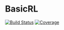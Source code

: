 # BasicRL

[![Build Status](https://github.com/Huy-Quang-Dao/BasicRL.jl/actions/workflows/CI.yml/badge.svg?branch=master)](https://github.com/Huy-Quang-Dao/BasicRL.jl/actions/workflows/CI.yml?query=branch%3Amaster)
[![Coverage](https://codecov.io/gh/Huy-Quang-Dao/BasicRL.jl/branch/master/graph/badge.svg)](https://codecov.io/gh/Huy-Quang-Dao/BasicRL.jl)
